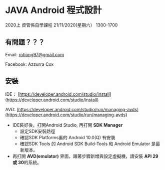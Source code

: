 # JAVA Android 程式設計
2020上 資管係自學課程 21/11/2020(星期六） 1300-1700

## 有問題？？？
Email: rotiong97@gmail.com

Facebook: Azzurra Cox

## 安裝
IDE：
[https://developer.android.com/studio/install](https://developer.android.com/studio/install)

AVD: 
[https://developer.android.com/studio/run/managing-avds](https://developer.android.com/studio/run/managing-avds)

+ IDE裝好後，打開Android Studio, 再打開 **SDK Manager** 
  + 設定SDK安裝路徑
  + 確認SDK Platforms裏的 Android 10.0(Q) 有安裝
  + 確認SDK Tools 的 Android SDK Build-Tools 和 Android Emulator 是最新版本。
+ 再打開 **AVD(emulator)** 界面，跟著步驟新增與設定虛擬機，請安裝 **API 29 或 30**的系統。

